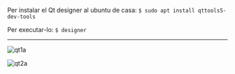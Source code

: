 Per instalar el Qt designer al ubuntu de casa:  ``` $ sudo apt install qttools5-dev-tools ``` 

Per executar-lo:  ``` $ designer ```

---



![qt1a](https://user-images.githubusercontent.com/95536223/232202893-5bd7b2ff-d797-4e1c-86b4-d9c76519923f.png)


![qt2a](https://user-images.githubusercontent.com/95536223/232202903-0310684d-0f00-4969-9a31-5733f1a0d237.png)
